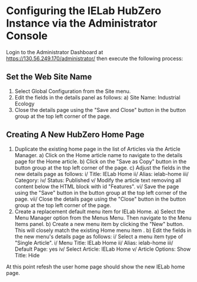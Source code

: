 # Configuring the IELab HubZero Instance via the Administrator Console

Login to the Administrator Dashboard at https://130.56.249.170/administrator/ then execute the following process:

## Set the Web Site Name

1. Select Global Configuration from the Site menu.
2. Edit the fields in the details panel as follows:
   a) Site Name: Industrial Ecology
3. Close the details page using the "Save and Close" button in the button group at the top left corner of the page.

## Creating A New HubZero Home Page

1. Duplicate the existing home page in the list of Articles via the Article Manager.
  a) Click on the Home article name to navigate to the details page for the Home article.
  b) Click on the "Save as Copy" button in the button group at the top left corner of the page.
  c) Adjust the fields in the new details page as follows:
    i/ Title: IELab Home
    ii/ Alias: ielab-home
    iii/ Category: 
    iv/ Status: Published
    v/ Modify the article text removing all content below the HTML block with id "Features".
    vi/ Save the page using the "Save" button in the button group at the top left corner of the page.
    vii/ Close the details page using the "Close" button in the button group at the top left corner of the page.
2. Create a replacement default menu item for IELab Home. 
  a) Select the Menu Manager option from the Menus Menu. Then navigate to the Menu Items panel.
  b) Create a new menu item by clicking the "New" button. This will closely match the existing Home menu item .
  b) Edit the fields in the new menu's details page as follows:
    i/ Select a menu item type of "Single Article".
    i/ Menu Title: IELab Home
    ii/ Alias: ielab-home
    iii/ Default Page: yes
    iv/ Select Article: IELab Home
    v/ Article Options: Show Title: Hide
    
At this point refesh the user home page should show the new IELab home page.

     
